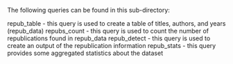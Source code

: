 The following queries can be found in this sub-directory:

repub_table - this query is used to create a table of titles, authors, and years (repub_data)
repubs_count - this query is used to count the number of republications found in repub_data
repub_detect - this query is used to create an output of the republication information
repub_stats - this query provides some aggregated statistics about the dataset

